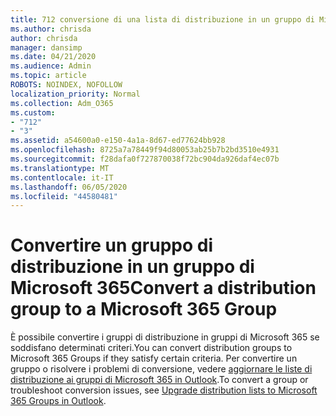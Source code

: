 ```yaml
---
title: 712 conversione di una lista di distribuzione in un gruppo di Microsoft 365
ms.author: chrisda
author: chrisda
manager: dansimp
ms.date: 04/21/2020
ms.audience: Admin
ms.topic: article
ROBOTS: NOINDEX, NOFOLLOW
localization_priority: Normal
ms.collection: Adm_O365
ms.custom:
- "712"
- "3"
ms.assetid: a54600a0-e150-4a1a-8d67-ed77624bb928
ms.openlocfilehash: 8725a7a78449f94d80053ab25b7b2bd3510e4931
ms.sourcegitcommit: f28dafa0f727870038f72bc904da926daf4ec07b
ms.translationtype: MT
ms.contentlocale: it-IT
ms.lasthandoff: 06/05/2020
ms.locfileid: "44580481"
---
```

# <a name="convert-a-distribution-group-to-a-microsoft-365-group"></a><span data-ttu-id="32c12-102">Convertire un gruppo di distribuzione in un gruppo di Microsoft 365</span><span class="sxs-lookup"><span data-stu-id="32c12-102">Convert a distribution group to a Microsoft 365 Group</span></span>

<span data-ttu-id="32c12-103">È possibile convertire i gruppi di distribuzione in gruppi di Microsoft 365 se soddisfano determinati criteri.</span><span class="sxs-lookup"><span data-stu-id="32c12-103">You can convert distribution groups to Microsoft 365 Groups if they satisfy certain criteria.</span></span> <span data-ttu-id="32c12-104">Per convertire un gruppo o risolvere i problemi di conversione, vedere [aggiornare le liste di distribuzione ai gruppi di Microsoft 365 in Outlook](https://docs.microsoft.com/microsoft-365/admin/manage/upgrade-distribution-lists).</span><span class="sxs-lookup"><span data-stu-id="32c12-104">To convert a group or troubleshoot conversion issues, see [Upgrade distribution lists to Microsoft 365 Groups in Outlook](https://docs.microsoft.com/microsoft-365/admin/manage/upgrade-distribution-lists).</span></span>
